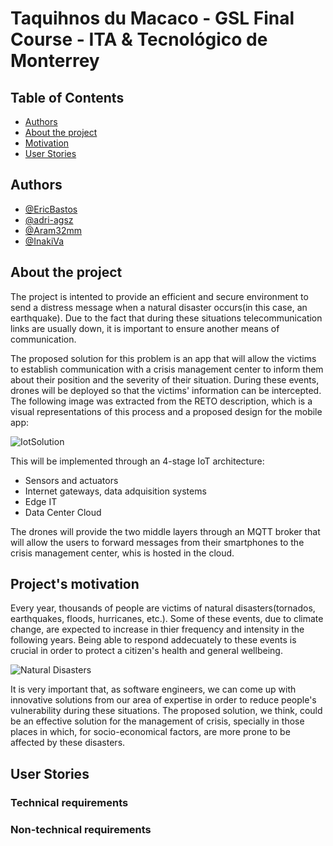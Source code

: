 
# Taquihnos du Macaco - GSL Final Course - ITA & Tecnológico de Monterrey




## Table of Contents

* [Authors](#Authors)
* [About the project](#About-the-project)
* [Motivation](#Motivation-of-the-project)
* [User Stories](#User-Stories)

## Authors

- [@EricBastos](https://www.github.com/EricBastos)
- [@adri-agsz](https://www.github.com/adri-agsz)
- [@Aram32mm](https://github.com/Aram32mm)
- [@InakiVa](https://github.com/InakiVA)


## About the project

The project is intented to provide an efficient and secure environment to send a distress message when 
a natural disaster occurs(in this case, an earthquake). Due to the fact that during these situations 
telecommunication  links are usually down, it is important 
to ensure another means of communication. 

The proposed solution for this problem is an app that will 
allow the victims to establish communication with a crisis management
center to inform them about their position and the severity of their situation.
During these events, drones will be deployed so that the victims' information
can be intercepted. The following image was extracted from the RETO description, which
is a visual representations of this process and a proposed design for the mobile app:

![IotSolution]([https://experiencia21.tec.mx/courses/307528/files/114737145/preview](https://github.com/ITA-Tecnologico-de-Monterrey/FInal-Project/blob/main/IoT%20Architecture.png))

This will be implemented through an 4-stage IoT architecture: 
* Sensors and actuators
* Internet gateways, data adquisition systems
* Edge IT
* Data Center Cloud

The drones will provide the two middle layers through an MQTT broker 
that will allow the users to forward messages from their smartphones to the
crisis management center, whis is hosted in the cloud.



## Project's motivation

Every year, thousands of people are victims of natural disasters(tornados, earthquakes,
 floods, hurricanes, etc.). Some of these events, due to climate change, are expected to
increase in thier frequency and intensity in the following years. Being able to respond addecuately 
to these events is crucial in order to protect a citizen's health and general wellbeing.

![Natural Disasters](https://assets.weforum.org/editor/GNQPZvZnxOWwrC6_xZAcY94z0FOvSWjuh3o6i6VweJE.PNG)

It is very important that, as software engineers, we can come up with innovative solutions from
our area of expertise in order to reduce people's vulnerability during these situations. The proposed
solution, we think, could be an effective solution for the management of crisis, specially in those places in which,
for socio-economical factors, are more prone to be affected by these disasters.
## User Stories

### Technical requirements

### Non-technical requirements
